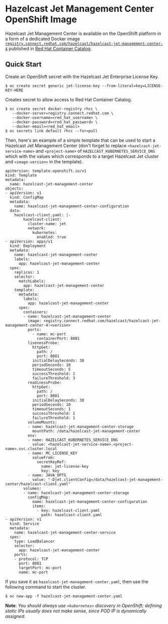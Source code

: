 # Hazelcast Jet Management Center OpenShift Image

Hazelcast Jet Management Center is available on the OpenShift platform in a
form of a dedicated Docker image
[`registry.connect.redhat.com/hazelcast/hazelcast-jet-management-center-4`](https://access.redhat.com/containers/?tab=overview#/registry.connect.redhat.com/hazelcast/hazelcast-jet-management-center-4)
published in [Red Hat Container Catalog](https://access.redhat.com/containers/).

## Quick Start

Create an OpenShift secret with the Hazelcast Jet Enterprise License
Key.

    $ oc create secret generic jet-license-key --from-literal=key=LICENSE-KEY-HERE

Creates secret to allow access to Red Hat Container Catalog.

    $ oc create secret docker-registry rhcc \
       --docker-server=registry.connect.redhat.com \
       --docker-username=<red_hat_username> \
       --docker-password=<red_hat_password> \
       --docker-email=<red_hat_email>
    $ oc secrets link default rhcc --for=pull

Then, here's an example of a simple template that can be used to start a
Hazelcast Jet Management Center (don't forget to replace
`<hazelcast-jet-service-name>` and `<project-name>` of
`HAZELCAST_KUBERNETES_SERVICE_DNS` which with the values which
corresponds to a target Hazelcast Jet cluster and `<image-version>` in
the template).

```
apiVersion: template.openshift.io/v1
kind: Template
metadata:
  name: hazelcast-jet-management-center
objects:
- apiVersion: v1
  kind: ConfigMap
  metadata:
    name: hazelcast-jet-management-center-configuration
  data:
    hazelcast-client.yaml: |-
        hazelcast-client:
          cluster-name: jet
          network:
            kubernetes:
              enabled: true
- apiVersion: apps/v1
  kind: Deployment
  metadata:
    name: hazelcast-jet-management-center
    labels:
      app: hazelcast-jet-management-center
  spec:
    replicas: 1
    selector:
      matchLabels:
        app: hazelcast-jet-management-center
    template:
      metadata:
        labels:
          app: hazelcast-jet-management-center
      spec:
        containers:
        - name: hazelcast-jet-management-center
          image: registry.connect.redhat.com/hazelcast/hazelcast-jet-management-center-4:<version>
          ports:
            - name: mc-port
              containerPort: 8081
          livenessProbe:
            httpGet:
              path: /
              port: 8081
            initialDelaySeconds: 30
            periodSeconds: 10
            timeoutSeconds: 5
            successThreshold: 1
            failureThreshold: 3
          readinessProbe:
            httpGet:
              path: /
              port: 8081
            initialDelaySeconds: 30
            periodSeconds: 10
            timeoutSeconds: 1
            successThreshold: 1
            failureThreshold: 1
          volumeMounts:
          - name: hazelcast-jet-management-center-storage
            mountPath: /data/hazelcast-jet-management-center
          env:
          - name: HAZELCAST_KUBERNETES_SERVICE_DNS
            value: <hazelcast-jet-service-name>.<project-name>.svc.cluster.local
          - name: MC_LICENSE_KEY
            valueFrom:
              secretKeyRef:
                name: jet-license-key
                key: key
          - name: JAVA_OPTS
            value: "-Djet.clientConfig=/data/hazelcast-jet-management-center/hazelcast-client.yaml"
        volumes:
        - name: hazelcast-jet-management-center-storage
          configMap:
            name: hazelcast-jet-management-center-configuration
            items:
              - key: hazelcast-client.yaml
                path: hazelcast-client.yaml
- apiVersion: v1
  kind: Service
  metadata:
    name: hazelcast-jet-management-center-service
  spec:
    type: LoadBalancer
    selector:
      app: hazelcast-jet-management-center
    ports:
    - protocol: TCP
      port: 8081
      targetPort: mc-port
      name: mc-port
```

If you save it as `hazelcast-jet-management-center.yaml`, then use the following command to
start the cluster.

    $ oc new-app -f hazelcast-jet-management-center.yaml

**Note**: _You should always use `<kubernetes>` discovery in OpenShift;
defining static IPs usually does not make sense, since POD IP is
dynamically assigned._
